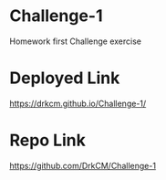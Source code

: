 # Challenge-1
Homework first Challenge exercise

# Deployed Link
https://drkcm.github.io/Challenge-1/

# Repo Link
https://github.com/DrkCM/Challenge-1